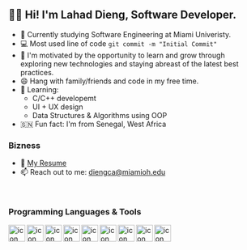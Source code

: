## 👋🏿 Hi! I'm Lahad Dieng, Software Developer.



- 🔭 Currently studying Software Engineering at Miami Univeristy.
- :computer: Most used line of code `git commit -m "Initial Commit"`
- 🚀 I'm motivated by the opportunity to learn and grow through <br> exploring new technologies and staying abreast of the latest best practices.
- 😄 Hang with family/friends and code in my free time.
- 🌟 Learning:
  -  C/C++ developemt
  -  UI + UX design
  -  Data Structures & Algorithms using OOP
- 🇸🇳 Fun fact: I'm from Senegal, West Africa

### Bizness
- :paperclip: [My Resume](https://github.com/Diengca/Diengca/blob/main/Resume.pdf)
- 📫 Reach out to me: diengca@miamioh.edu


<br >



### Programming Languages & Tools

<img align="left" alt="icon" width="33px" padding-bottom="15px" src="https://cdn.icon-icons.com/icons2/2415/PNG/512/java_original_wordmark_logo_icon_146459.png" />
<img align="left" alt="icon" width="33px" padding-bottom="15px" src="https://cdn.icon-icons.com/icons2/2699/PNG/512/python_vertical_logo_icon_168039.png" />
<img align="left" alt="icon" width="33px" padding-bottom="15px" src="https://cdn.icon-icons.com/icons2/2107/PNG/512/file_type_js_official_icon_130509.png" />
<img align="left" alt="icon" width="33px" padding-bottom="15px" src="https://upload.wikimedia.org/wikipedia/commons/thumb/1/18/ISO_C%2B%2B_Logo.svg/306px-ISO_C%2B%2B_Logo.svg.png?20170928190710" />
<img align="left" alt="icon" width="33px" padding-bottom="15px" src="https://www.peninfotech.com/img/logos/c%20logo.png" />
<img align="left" alt="icon" width="33px" padding-bottom="15px" src="https://git-scm.com/images/logos/downloads/Git-Icon-1788C.png" />
<img align="left" alt="icon" width="33px" padding-bottom="15px" src="https://github.githubassets.com/images/modules/logos_page/GitHub-Mark.png" />
<img align="left" alt="icon" width="33px" padding-bottom="15px" src="https://cdn.icon-icons.com/icons2/2107/PNG/512/file_type_vscode_icon_130084.png" />
<img align="left" alt="icon" width="33px" padding-bottom="15px" src="https://cdn.freebiesupply.com/logos/large/2x/eclipse-11-logo-png-transparent.png" />
